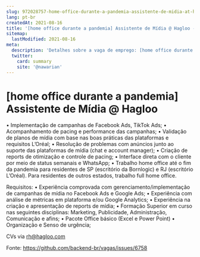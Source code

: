 ```yaml
---
slug: 972028757-home-office-durante-a-pandemia-assistente-de-midia-at-hagloo
lang: pt-br
createdAt: 2021-08-16
title: '[home office durante a pandemia] Assistente de Mídia @ Hagloo - Vaga de Emprego'
sitemap:
  lastModified: 2021-08-16
meta:
  description: 'Detalhes sobre a vaga de emprego: [home office durante a pandemia] Assistente de Mídia @ Hagloo'
  twitter:
    card: summary
    site: '@nawarian'
---
```


# [home office durante a pandemia] Assistente de Mídia @ Hagloo

•	Implementação de campanhas de Facebook Ads, TikTok Ads;
•	Acompanhamento de pacing e performance das campanhas;
•	Validação de planos de mídia com base nas boas práticas das plataformas e requisitos L’Oréal;
•	Resolução de problemas com anúncios junto ao suporte das plataformas de mídia (chat e account manager);
•	Criação de reports de otimização e controle de pacing;
•	Interface direta com o cliente por meio de status semanais e WhatsApp;
•	Trabalho home office até o fim da pandemia para residentes de SP (escritório da Bornlogic) e RJ (escritório L’Oréal). Para residentes de outros estados, trabalho full home office.

Requisitos: 
•	Experiência comprovada com gerenciamento/implementação de campanhas de mídia no Facebook Ads e Google Ads;
•	Experiência com análise de métricas em plataforma e/ou Google Analytics;
•	Experiência na criação e apresentação de reports de mídia; 
•	Formação Superior em curso nas seguintes disciplinas: Marketing, Publicidade, Administração, Comunicação e afins;
•	Pacote Office básico (Excel e Power Point)
•	Organização e Senso de urgência;

CVs via rh@hagloo.com

Fonte: https://github.com/backend-br/vagas/issues/6758